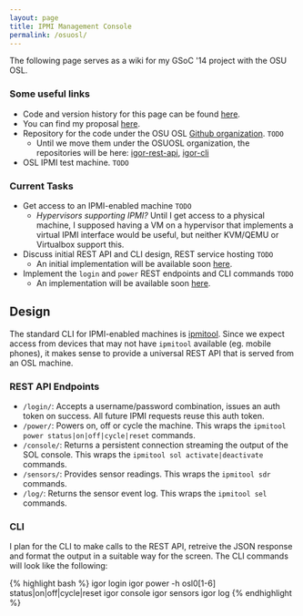 ```yaml
---
layout: page 
title: IPMI Management Console
permalink: /osuosl/
---
```


The following page serves as a wiki for my GSoC '14 project with the OSU OSL.

### Some useful links

   * Code and version history for this page can be found [here](https://github.com/emaadmanzoor/blog/blob/gh-pages/osuosl.md).
   * You can find my proposal [here](http://www.google-melange.com/gsoc/proposal/review/student/google/gsoc2014/emaadmanzoor/5724160613416960).
   * Repository for the code under the OSU OSL [Github organization](https://github.com/osuosl). `TODO`
      * Until we move them under the OSUOSL organization, the repositories will be here: [igor-rest-api](https://github.com/emaadmanzoor/igor-rest-api), [igor-cli](https://github.com/emaadmanzoor/igor-cli)
   * OSL IPMI test machine. `TODO`

### Current Tasks

   * Get access to an IPMI-enabled machine `TODO`
      * *Hypervisors supporting IPMI?* Until I get access to a physical machine,
        I supposed having a VM on a hypervisor that implements
        a virtual IPMI interface would be useful, but neither KVM/QEMU or Virtualbox support this.
   * Discuss initial REST API and CLI design, REST service hosting `TODO`
      * An initial implementation will be available soon [here](https://github.com/emaadmanzoor/igor-rest-api).
   * Implement the `login` and `power` REST endpoints and CLI commands `TODO`
      * An implementation will be available soon [here](https://github.com/emaadmanzoor/igor-rest-cli).

## Design

The standard CLI for IPMI-enabled machines is [ipmitool](http://sourceforge.net/projects/ipmitool/). Since we
expect access from devices that may not have `ipmitool` available (eg. mobile phones), it makes sense to provide
a universal REST API that is served from an OSL machine.

### REST API Endpoints

   * `/login/`: Accepts a username/password combination, issues an auth token on success. All future
     IPMI requests reuse this auth token.
   * `/power/`: Powers on, off or cycle the machine. This wraps the `ipmitool power status|on|off|cycle|reset`
     commands.
   * `/console/`: Returns a persistent connection streaming the output of the SOL console. This wraps
     the `ipmitool sol activate|deactivate` commands.
   * `/sensors/`: Provides sensor readings. This wraps the `ipmitool sdr` commands.
   * `/log/`: Returns the sensor event log. This wraps the `ipmitool sel` commands.

### CLI

I plan for the CLI to make calls to the REST API, retreive the JSON response and format the output
in a suitable way for the screen. The CLI commands will look like the following:

{% highlight bash %}
igor login
igor power -h osl0[1-6] status|on|off|cycle|reset
igor console
igor sensors
igor log
{% endhighlight %}
